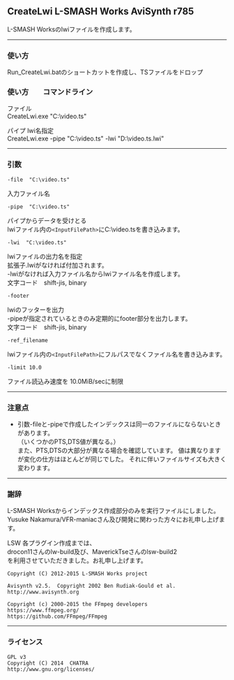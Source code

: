 ﻿
## CreateLwi    L-SMASH Works AviSynth r785

L-SMASH Worksのlwiファイルを作成します。


------------------------------------------------------------------
### 使い方

Run_CreateLwi.batのショートカットを作成し、TSファイルをドロップ


### 使い方　　コマンドライン

ファイル  
CreateLwi.exe  "C:\video.ts"

パイプ   lwi名指定  
CreateLwi.exe  -pipe "C:\video.ts"  -lwi "D:\video.ts.lwi" 



------------------------------------------------------------------
### 引数

    -file  "C:\video.ts"  
入力ファイル名


    -pipe  "C:\video.ts"  
パイプからデータを受けとる  
lwiファイル内の`<InputFilePath>`にC:\video.tsを書き込みます。  


    -lwi  "C:\video.ts"  
lwiファイルの出力名を指定  
拡張子.lwiがなければ付加されます。  
-lwiがなければ入力ファイル名からlwiファイル名を作成します。  
文字コード　shift-jis, binary


    -footer  
lwiのフッターを出力  
-pipeが指定されているときのみ定期的にfooter部分を出力します。  
文字コード　shift-jis, binary


    -ref_filename  
lwiファイル内の`<InputFilePath>`にフルパスでなくファイル名を書き込みます。


    -limit 10.0  
ファイル読込み速度を 10.0MiB/secに制限



------------------------------------------------------------------
### 注意点

* 引数-fileと-pipeで作成したインデックスは同一のファイルにならないときがあります。  
（いくつかのPTS,DTS値が異なる。）  
また、PTS,DTSの大部分が異なる場合を確認しています。
値は異なりますが変化の仕方はほとんどが同じでした。
それに伴いファイルサイズも大きく変わります。



------------------------------------------------------------------
### 謝辞
L-SMASH Worksからインデックス作成部分のみを実行ファイルにしました。  
Yusuke Nakamura/VFR-maniacさん及び開発に関わった方々にお礼申し上げます。

LSW 各プラグイン作成までは、  
drocon11さんのlw-build及び、MaverickTseさんのlsw-build2  
を利用させていただきました。お礼申し上げます。


    Copyright (C) 2012-2015 L-SMASH Works project

    Avisynth v2.5.  Copyright 2002 Ben Rudiak-Gould et al.
    http://www.avisynth.org

    Copyright (c) 2000-2015 the FFmpeg developers  
    https://www.ffmpeg.org/  
    https://github.com/FFmpeg/FFmpeg  

------------------------------------------------------------------
### ライセンス

    GPL v3
    Copyright (C) 2014  CHATRA
    http://www.gnu.org/licenses/

